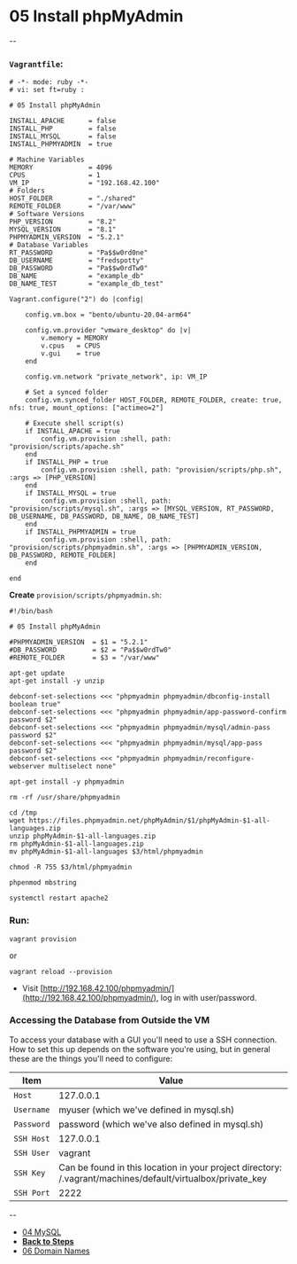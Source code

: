# 05 Install phpMyAdmin

--

### `Vagrantfile`:

```
# -*- mode: ruby -*-
# vi: set ft=ruby :

# 05 Install phpMyAdmin

INSTALL_APACHE      = false
INSTALL_PHP         = false
INSTALL_MYSQL       = false
INSTALL_PHPMYADMIN  = true

# Machine Variables
MEMORY              = 4096
CPUS                = 1
VM_IP               = "192.168.42.100"
# Folders
HOST_FOLDER         = "./shared"
REMOTE_FOLDER       = "/var/www"
# Software Versions
PHP_VERSION         = "8.2"
MYSQL_VERSION       = "8.1"
PHPMYADMIN_VERSION  = "5.2.1"
# Database Variables
RT_PASSWORD         = "Pa$$w0rd0ne"
DB_USERNAME         = "fredspotty"
DB_PASSWORD         = "Pa$$w0rdTw0"
DB_NAME             = "example_db"
DB_NAME_TEST        = "example_db_test"

Vagrant.configure("2") do |config|

	config.vm.box = "bento/ubuntu-20.04-arm64"

	config.vm.provider "vmware_desktop" do |v|
		v.memory = MEMORY
		v.cpus   = CPUS
		v.gui    = true
	end

	config.vm.network "private_network", ip: VM_IP

	# Set a synced folder
	config.vm.synced_folder HOST_FOLDER, REMOTE_FOLDER, create: true, nfs: true, mount_options: ["actimeo=2"]

	# Execute shell script(s)
	if INSTALL_APACHE = true
		config.vm.provision :shell, path: "provision/scripts/apache.sh"
	end
	if INSTALL_PHP = true
		config.vm.provision :shell, path: "provision/scripts/php.sh", :args => [PHP_VERSION]
	end
	if INSTALL_MYSQL = true
		config.vm.provision :shell, path: "provision/scripts/mysql.sh", :args => [MYSQL_VERSION, RT_PASSWORD, DB_USERNAME, DB_PASSWORD, DB_NAME, DB_NAME_TEST]
	end
	if INSTALL_PHPMYADMIN = true
		config.vm.provision :shell, path: "provision/scripts/phpmyadmin.sh", :args => [PHPMYADMIN_VERSION, DB_PASSWORD, REMOTE_FOLDER]
	end

end
```

**Create** `provision/scripts/phpmyadmin.sh`:

```
#!/bin/bash

# 05 Install phpMyAdmin

#PHPMYADMIN_VERSION  = $1 = "5.2.1"
#DB_PASSWORD         = $2 = "Pa$$w0rdTw0"
#REMOTE_FOLDER       = $3 = "/var/www"

apt-get update
apt-get install -y unzip

debconf-set-selections <<< "phpmyadmin phpmyadmin/dbconfig-install boolean true"
debconf-set-selections <<< "phpmyadmin phpmyadmin/app-password-confirm password $2"
debconf-set-selections <<< "phpmyadmin phpmyadmin/mysql/admin-pass password $2"
debconf-set-selections <<< "phpmyadmin phpmyadmin/mysql/app-pass password $2"
debconf-set-selections <<< "phpmyadmin phpmyadmin/reconfigure-webserver multiselect none"

apt-get install -y phpmyadmin

rm -rf /usr/share/phpmyadmin

cd /tmp
wget https://files.phpmyadmin.net/phpMyAdmin/$1/phpMyAdmin-$1-all-languages.zip
unzip phpMyAdmin-$1-all-languages.zip
rm phpMyAdmin-$1-all-languages.zip
mv phpMyAdmin-$1-all-languages $3/html/phpmyadmin

chmod -R 755 $3/html/phpmyadmin

phpenmod mbstring

systemctl restart apache2
```


### Run:

```
vagrant provision
```

or

```
vagrant reload --provision
```

* Visit [http://192.168.42.100/phpmyadmin/](http://192.168.42.100/phpmyadmin/), log in with user/password.

### Accessing the Database from Outside the VM

To access your database with a GUI you'll need to use a SSH connection. How to set this up depends on the software you're using, but in general these are the things you'll need to configure:

Item | Value
---- | -----
`Host` | 127.0.0.1
`Username` | myuser (which we've defined in mysql.sh)
`Password` | password (which we've also defined in mysql.sh)
`SSH Host` | 127.0.0.1
`SSH User` | vagrant
`SSH Key` | Can be found in this location in your project directory: /.vagrant/machines/default/virtualbox/private_key
`SSH Port` | 2222

--

* [04 MySQL](./04_MySQL.md)
* [**Back to Steps**](../README.md)
* [06 Domain Names](./06_Domain_Names.md)

